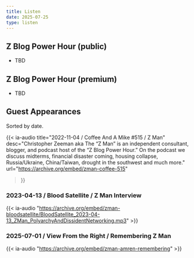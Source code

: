 ```yaml
---
title: Listen
date: 2025-07-25
type: listen
---
```


## Z Blog Power Hour (public)

* TBD

## Z Blog Power Hour (premium)

* TBD

## Guest Appearances

Sorted by date.

{{< ia-audio 
    title="2022-11-04 / Coffee And A Mike #515 / Z Man"
    desc="Christopher Zeeman aka The “Z Man” is an independent consultant, blogger, and podcast host of the “Z Blog Power Hour.” On the podcast we discuss midterms, financial disaster coming, housing collapse, Russia/Ukraine, China/Taiwan, drought in the southwest and much more."
    url="https://archive.org/embed/zman-coffee-515"
>}}

### 2023-04-13 / Blood Satellite / Z Man Interview
{{< ia-audio "https://archive.org/embed/zman-bloodsatellite/BloodSatellite_2023-04-13_ZMan_PolyarchyAndDissidentNetworking.mp3" >}}

### 2025-07-01 / View From the Right / Remembering Z Man
{{< ia-audio "https://archive.org/embed/zman-amren-remembering" >}}
